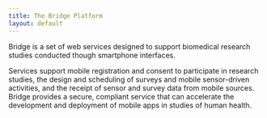 ```yaml
---
title: The Bridge Platform
layout: default
---
```


Bridge is a set of web services designed to support biomedical research studies conducted though smartphone interfaces.

Services support mobile registration and consent to participate in research studies, the design and scheduling of surveys and mobile sensor-driven activities, and the receipt of sensor and survey data from mobile sources.  Bridge provides a secure, compliant service that can accelerate the development and deployment of mobile apps in studies of human health.
